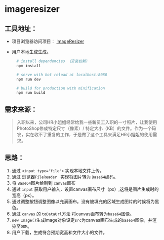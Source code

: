 # imageresizer

## 工具地址：
- 项目浏览器访问项目：
  [ImageResizer](https://MirrorXu.github.io/projects/imageresizer)
  
  
- 用户本地生成生成。
  
  ``` bash
    # install dependencies （安装依赖）
    npm install

    # serve with hot reload at localhost:8080
    npm run dev

    # build for production with minification
    npm run build

  ```

## 需求来源：
> 入职以来，公司HR小姐姐经常给我一些新员工入职的一寸照片，让我使用PhotoShop修成特定尺寸（像素）/ 特定大小（KB）的文件。作为一个码农，实在收不了重复的工作，于是做了这个工具来满足HR小姐姐的使用需求。



## 思路：

1. 通过 `<input type="file">` 实现本地文件上传。
2. 通过 浏览器`FileReader ` 实现将图片转为 `Base64`编码。
3. 将 `Base64`图片绘制到 `canvas`画布
4. 通过 `input` 获取用户输入，设置canvas画布尺寸（px）,这将是图片生成时的宽高（px）。
5. 通过调整按钮调整图像以充满画布。没有被填充的区域生成图片的时候将为黑色。
6. 通过 `canvas` 的 `toDataUrl`方法 将canvas画布转为`base64`图像。
7.  `new Image()`生成image对象设定`src`为canvas画布生成的`base64`图像，并渲染至`DOM`。
8. 用户下载，生成符合预期宽高和文件大小的文件。



 


